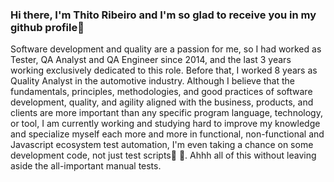 ### Hi there, I'm Thito Ribeiro and I'm so glad to receive you in my github profile👋
Software development and quality are a passion for me, so I had worked as Tester, QA Analyst and QA Engineer since 2014, and the last 3 years working exclusively dedicated to this role. Before that, I worked 8 years as Quality Analyst in the automotive industry. Although I believe that the fundamentals, principles, methodologies, and good practices of software development, quality, and agility aligned with the business, products, and clients are more important than any specific program language, technology, or tool, I am currently working and studying hard to improve my knowledge and specialize myself each more and more in functional, non-functional and Javascript ecosystem test automation, I'm even taking a chance on some development code, not just test scripts🤯 🤣. Ahhh all of this without leaving aside the all-important manual tests.

<!--
**thitoribeiro/thitoribeiro** is a ✨ _special_ ✨ repository because its `README.md` (this file) appears on your GitHub profile.

Here are some ideas to get you started:

- 🔭 I’m currently working on ...
- 🌱 I’m currently learning ...
- 👯 I’m looking to collaborate on ...
- 🤔 I’m looking for help with ...
- 💬 Ask me about ...
- 📫 How to reach me: ...
- 😄 Pronouns: ...
- ⚡ Fun fact: ...
-->
